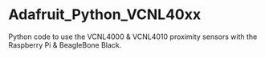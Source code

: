 # Adafruit_Python_VCNL40xx
Python code to use the VCNL4000 &amp; VCNL4010 proximity sensors with the Raspberry Pi &amp; BeagleBone Black.
